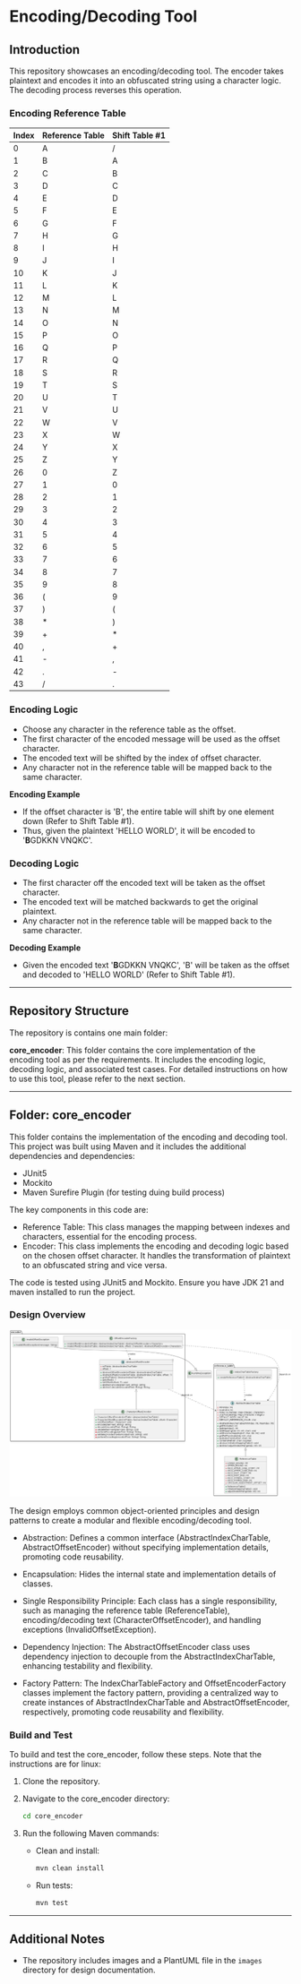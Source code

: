 # Encoding/Decoding Tool

## Introduction
This repository showcases an encoding/decoding tool. The encoder takes plaintext and encodes it into an obfuscated string using a character logic. The decoding process reverses this operation.

### Encoding Reference Table

| Index | Reference Table | Shift Table #1|
|-|-|-|
| 0  | A | / |
| 1  | B | A |
| 2  | C | B |
| 3  | D | C |
| 4  | E | D |
| 5  | F | E |
| 6  | G | F |
| 7  | H | G |
| 8  | I | H |
| 9  | J | I |
| 10 | K | J |
| 11 | L | K |
| 12 | M | L |
| 13 | N | M |
| 14 | O | N |
| 15 | P | O |
| 16 | Q | P |
| 17 | R | Q |
| 18 | S | R |
| 19 | T | S |
| 20 | U | T |
| 21 | V | U |
| 22 | W | V |
| 23 | X | W |
| 24 | Y | X |
| 25 | Z | Y |
| 26 | 0 | Z |
| 27 | 1 | 0 |
| 28 | 2 | 1 |
| 29 | 3 | 2 |
| 30 | 4 | 3 |
| 31 | 5 | 4 |
| 32 | 6 | 5 |
| 33 | 7 | 6 |
| 34 | 8 | 7 |
| 35 | 9 | 8 |
| 36 | ( | 9 |
| 37 | ) | ( |
| 38 | * | ) |
| 39 | + | * |
| 40 | , | + |
| 41 | - | , |
| 42 | . | - |
| 43 | / | . |

### Encoding Logic
- Choose any character in the reference table as the offset.
- The first character of the encoded message will be used as the offset character.
- The encoded text will be shifted by the index of offset character.
- Any character not in the reference table will be mapped back to the same character.

**Encoding Example**
- If the offset character is 'B', the entire table will shift by one element down (Refer to Shift Table #1).
- Thus, given the plaintext 'HELLO WORLD', it will be encoded to '**B**GDKKN VNQKC'.

### Decoding Logic
- The first character off the encoded text will be taken as the offset character.
- The encoded text will be matched backwards to get the original plaintext.
- Any character not in the reference table will be mapped back to the same character.

**Decoding Example**
- Given the encoded text '**B**GDKKN VNQKC', 'B' will be taken as the offset and decoded to 'HELLO WORLD' (Refer to Shift Table #1).

---

## Repository Structure
The repository is contains one main folder:

**core_encoder**: This folder contains the core implementation of the encoding tool as per the requirements. It includes the encoding logic, decoding logic, and associated test cases. For detailed instructions on how to use this tool, please refer to the next section.

---

## Folder: core_encoder

This folder contains the implementation of the encoding and decoding tool.
This project was built using Maven and it includes the additional dependencies and dependencies:
- JUnit5
- Mockito
- Maven Surefire Plugin (for testing duing build process)

The key components in this code are:
- Reference Table: This class manages the mapping between indexes and characters, essential for the encoding process.
- Encoder: This class implements the encoding and decoding logic based on the chosen offset character. It handles the transformation of plaintext to an obfuscated string and vice versa.

The code is tested using JUnit5 and Mockito. Ensure you have JDK 21 and maven installed to run the project.

### Design Overview

![Class Diagram](images/class_diagram.png)


The design employs common object-oriented principles and design patterns to create a modular and flexible encoding/decoding tool.

- Abstraction: Defines a common interface (AbstractIndexCharTable, AbstractOffsetEncoder) without specifying implementation details, promoting code reusability.

- Encapsulation: Hides the internal state and implementation details of classes.

- Single Responsibility Principle: Each class has a single responsibility, such as managing the reference table (ReferenceTable), encoding/decoding text (CharacterOffsetEncoder), and handling exceptions (InvalidOffsetException).

- Dependency Injection: The AbstractOffsetEncoder class uses dependency injection to decouple from the AbstractIndexCharTable, enhancing testability and flexibility.

- Factory Pattern: The IndexCharTableFactory and OffsetEncoderFactory classes implement the factory pattern, providing a centralized way to create instances of AbstractIndexCharTable and AbstractOffsetEncoder, respectively, promoting code reusability and flexibility.

### Build and Test
To build and test the core_encoder, follow these steps. Note that the instructions are for linux:

1. Clone the repository.

2. Navigate to the core_encoder directory:
    ```sh
    cd core_encoder
    ```

3. Run the following Maven commands:
    - Clean and install:
      ```sh
      mvn clean install
      ```

    - Run tests:
      ```sh
      mvn test
      ```

---

## Additional Notes
- The repository includes images and a PlantUML file in the `images` directory for design documentation.

